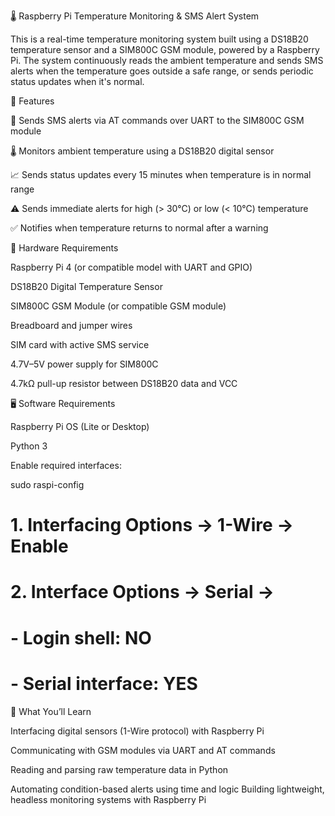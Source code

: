 🌡️ Raspberry Pi Temperature Monitoring & SMS Alert System

This is a real-time temperature monitoring system built using a DS18B20 temperature sensor and a SIM800C GSM module, powered by a Raspberry Pi. The system continuously reads the ambient temperature and sends SMS alerts when the temperature goes outside a safe range, or sends periodic status updates when it's normal.

🚀 Features

📡 Sends SMS alerts via AT commands over UART to the SIM800C GSM module

🌡️ Monitors ambient temperature using a DS18B20 digital sensor

📈 Sends status updates every 15 minutes when temperature is in normal range

⚠️ Sends immediate alerts for high (> 30°C) or low (< 10°C) temperature

✅ Notifies when temperature returns to normal after a warning

🧰 Hardware Requirements

Raspberry Pi 4 (or compatible model with UART and GPIO)

DS18B20 Digital Temperature Sensor

SIM800C GSM Module (or compatible GSM module)

Breadboard and jumper wires

SIM card with active SMS service

4.7V–5V power supply for SIM800C

4.7kΩ pull-up resistor between DS18B20 data and VCC

🖥️ Software Requirements

Raspberry Pi OS (Lite or Desktop)

Python 3

Enable required interfaces:

sudo raspi-config
# 1. Interfacing Options → 1-Wire → Enable
# 2. Interface Options → Serial → 
#    - Login shell: NO  
#    - Serial interface: YES

🧠 What You’ll Learn

Interfacing digital sensors (1-Wire protocol) with Raspberry Pi

Communicating with GSM modules via 
UART and AT commands

Reading and parsing raw temperature data in Python

Automating condition-based alerts using time and logic
Building lightweight, headless monitoring systems with Raspberry Pi
